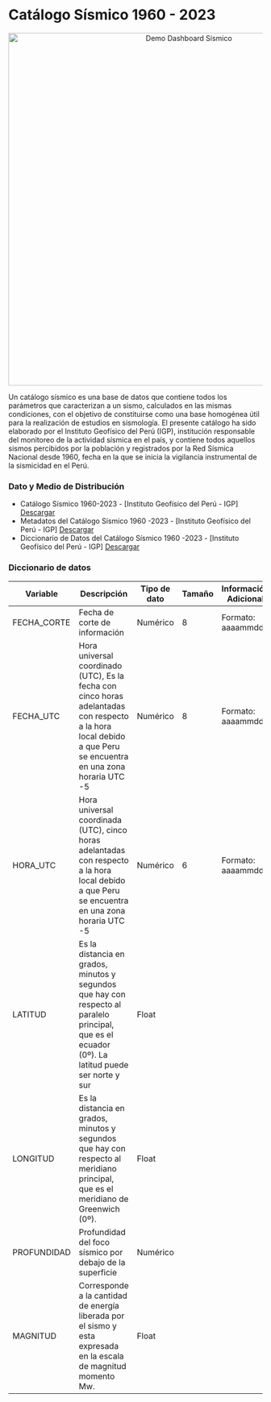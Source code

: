 # Catálogo Sísmico 1960 - 2023

<p align="center">
  <img src="https://raw.githubusercontent.com/RommelSol/dashboard-catalogo-sismico/refs/heads/main/gif-de-presentacion/comp-3.gif?raw=true" alt="Demo Dashboard Sísmico" width="700"/>
</p>

Un catálogo sísmico es una base de datos que contiene todos los parámetros que caracterizan a un sismo, calculados en las mismas condiciones, con el objetivo de constituirse como una base homogénea útil para la realización de estudios en sismología. El presente catálogo ha sido elaborado por el Instituto Geofísico del Perú (IGP), institución responsable del monitoreo de la actividad sísmica en el país, y contiene todos aquellos sismos percibidos por la población y registrados por la Red Sísmica Nacional desde 1960, fecha en la que se inicia la vigilancia instrumental de la sismicidad en el Perú.
    
### Dato y Medio de Distribución
- Catálogo Sísmico 1960-2023 - [Instituto Geofísico del Perú - IGP] [Descargar](https://datosabiertos.gob.pe/sites/default/files/Catalogo1960_2023.xlsx)
- Metadatos del Catálogo Sísmico 1960 -2023 - [Instituto Geofísico del Perú - IGP] [Descargar](https://datosabiertos.gob.pe/sites/default/files/Metadatos_38.docx)
- Diccionario de Datos del Catálogo Sísmico 1960 -2023 - [Instituto Geofísico del Perú - IGP] [Descargar](https://datosabiertos.gob.pe/sites/default/files/DiccionarioDatos_18.xlsx)
    
### Diccionario de datos
| Variable | Descripción | Tipo de dato | Tamaño | Información Adicional |
| -------- | ------- | ------- | ------- | ------- |
| FECHA_CORTE | Fecha de corte de información | Numérico | 8 | Formato: aaaammdd |
| FECHA_UTC | Hora universal coordinado (UTC), Es la fecha con cinco horas adelantadas con respecto a la hora local debido a que Peru se encuentra en una zona horaria UTC -5 | Numérico | 8 | Formato: aaaammdd |
| HORA_UTC | Hora universal coordinada (UTC), cinco horas adelantadas con respecto a la hora local debido a que Peru se encuentra en una zona horaria UTC -5 | Numérico | 6 | Formato: aaaammdd |
| LATITUD | Es la distancia en grados, minutos y segundos que hay con respecto al paralelo principal, que es el ecuador (0º). La latitud puede ser norte y sur | Float | | |
| LONGITUD | Es la distancia en grados, minutos y segundos que hay con respecto al meridiano principal, que es el meridiano de Greenwich (0º). | Float | | |
| PROFUNDIDAD | Profundidad del foco sísmico por debajo de la superficie | Numérico | | |
| MAGNITUD | Corresponde a la cantidad de energía liberada por el sismo y esta expresada en la escala de magnitud momento Mw. | Float | | |
